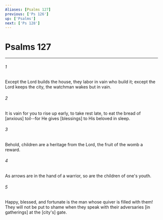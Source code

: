 ```yaml
---
Aliases: [Psalms 127]
previous: ['Ps 126']
up: ['Psalms']
next: ['Ps 128']
---
```

# Psalms 127

***














###### 1 






Except the Lord builds the house, they labor in vain who build it; except the Lord keeps the city, the watchman wakes but in vain. 













###### 2 






It is vain for you to rise up early, to take rest late, to eat the bread of [anxious] toil--for He gives [blessings] to His beloved in sleep. 













###### 3 






Behold, children are a heritage from the Lord, the fruit of the womb a reward. 













###### 4 






As arrows are in the hand of a warrior, so are the children of one's youth. 













###### 5 






Happy, blessed, and fortunate is the man whose quiver is filled with them! They will not be put to shame when they speak with their adversaries [in gatherings] at the [city's] gate.
